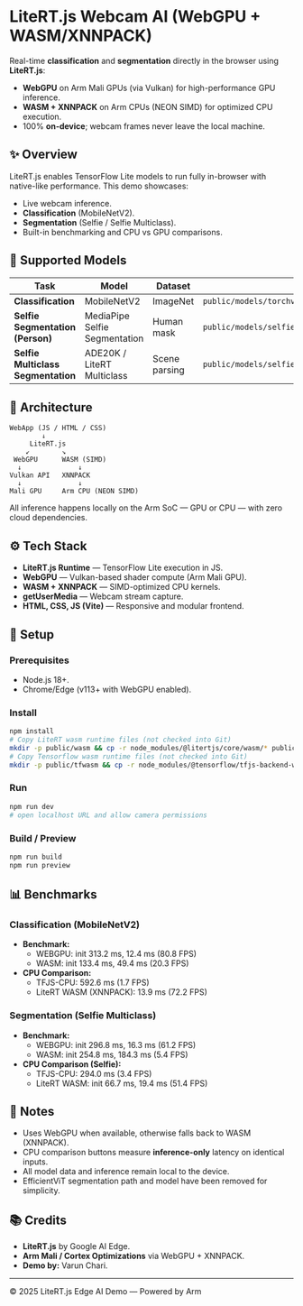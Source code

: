 # LiteRT.js Webcam AI (WebGPU + WASM/XNNPACK)

Real-time **classification** and **segmentation** directly in the browser using **LiteRT.js**:
- **WebGPU** on Arm Mali GPUs (via Vulkan) for high-performance GPU inference.
- **WASM + XNNPACK** on Arm CPUs (NEON SIMD) for optimized CPU execution.
- 100% **on-device**; webcam frames never leave the local machine.

## ✨ Overview
LiteRT.js enables TensorFlow Lite models to run fully in-browser with native-like performance. This demo showcases:
- Live webcam inference.
- **Classification** (MobileNetV2).
- **Segmentation** (Selfie / Selfie Multiclass).
- Built-in benchmarking and CPU vs GPU comparisons.

## 🧠 Supported Models

| Task | Model | Dataset | Path |
|------|--------|----------|------|
| **Classification** | MobileNetV2 | ImageNet | `public/models/torchvision_mobilenet_v2.tflite` |
| **Selfie Segmentation (Person)** | MediaPipe Selfie Segmentation | Human mask | `public/models/selfie_general_256x256.tflite` |
| **Selfie Multiclass Segmentation** | ADE20K / LiteRT Multiclass | Scene parsing | `public/models/selfie_multiclass_256x256.tflite` |

## 🧩 Architecture
```
WebApp (JS / HTML / CSS)
        ↓
     LiteRT.js
    ↙        ↘
 WebGPU      WASM (SIMD)
  ↓              ↓
Vulkan API   XNNPACK
  ↓              ↓
Mali GPU     Arm CPU (NEON SIMD)
```
All inference happens locally on the Arm SoC — GPU or CPU — with zero cloud dependencies.

## ⚙️ Tech Stack
- **LiteRT.js Runtime** — TensorFlow Lite execution in JS.
- **WebGPU** — Vulkan-based shader compute (Arm Mali GPU).
- **WASM + XNNPACK** — SIMD-optimized CPU kernels.
- **getUserMedia** — Webcam stream capture.
- **HTML, CSS, JS (Vite)** — Responsive and modular frontend.

## 🚀 Setup

### Prerequisites
- Node.js 18+.
- Chrome/Edge (v113+ with WebGPU enabled).

### Install
```bash
npm install
# Copy LiteRT wasm runtime files (not checked into Git)
mkdir -p public/wasm && cp -r node_modules/@litertjs/core/wasm/* public/wasm/
# Copy Tensorflow wasm runtime files (not checked into Git)
mkdir -p public/tfwasm && cp -r node_modules/@tensorflow/tfjs-backend-wasm/wasm-out/*.wasm public/tfwasm
```

### Run
```bash
npm run dev
# open localhost URL and allow camera permissions
```

### Build / Preview
```bash
npm run build
npm run preview
```

## 📊 Benchmarks

### Classification (MobileNetV2)
- **Benchmark:**  
  - WEBGPU: init 313.2 ms, 12.4 ms (80.8 FPS)
  - WASM: init 133.4 ms, 49.4 ms (20.3 FPS)
- **CPU Comparison:**  
  - TFJS-CPU: 592.6 ms (1.7 FPS)
  - LiteRT WASM (XNNPACK): 13.9 ms (72.2 FPS)

### Segmentation (Selfie Multiclass)
- **Benchmark:**  
  - WEBGPU: init 296.8 ms, 16.3 ms (61.2 FPS)
  - WASM: init 254.8 ms, 184.3 ms (5.4 FPS)
- **CPU Comparison (Selfie):**  
  - TFJS-CPU: 294.0 ms (3.4 FPS)
  - LiteRT WASM: init 66.7 ms, 19.4 ms (51.4 FPS)

## 🧾 Notes
- Uses WebGPU when available, otherwise falls back to WASM (XNNPACK).
- CPU comparison buttons measure **inference-only** latency on identical inputs.
- All model data and inference remain local to the device.
- EfficientViT segmentation path and model have been removed for simplicity.

## 📚 Credits
- **LiteRT.js** by Google AI Edge.
- **Arm Mali / Cortex Optimizations** via WebGPU + XNNPACK.
- **Demo by:** Varun Chari.

---
© 2025 LiteRT.js Edge AI Demo — Powered by Arm